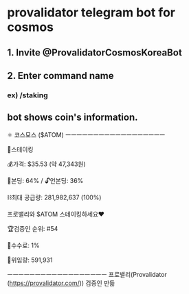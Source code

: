 

# provalidator telegram bot for cosmos



## 1. Invite @ProvalidatorCosmosKoreaBot

## 2. Enter command name 

### ex) /staking

## bot shows coin's information.
⚛️ 코스모스 ($ATOM)
ㅡㅡㅡㅡㅡㅡㅡㅡㅡㅡㅡㅡㅡㅡㅡㅡㅡㅡ

🥩스테이킹

💰가격: $35.53 (약 47,343원)

🔐본딩: 64% / 🔓언본딩: 36%

⛓️최대 공급량: 281,982,637 (100%)

프로밸리와 $ATOM 스테이킹하세요❤️ 

🏆검증인 순위: #54

🔖수수료: 1%

🤝위임량: 591,931

ㅡㅡㅡㅡㅡㅡㅡㅡㅡㅡㅡㅡㅡㅡㅡㅡㅡㅡ
프로밸리(Provalidator (https://provalidator.com/)) 검증인 만듦
